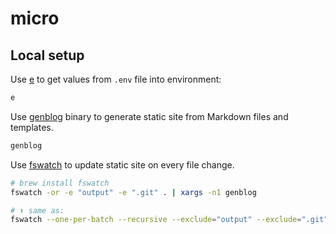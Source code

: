 # micro

## Local setup

Use [e](https://github.com/chuhlomin/e) to get values from `.env` file into
environment:

```bash
e
```

Use [genblog](https://github.com/chuhlomin/genblog) binary to generate static
site from Markdown files and templates.

```bash
genblog
```

Use [fswatch](https://github.com/emcrisostomo/fswatch) to update static site
on every file change.

```bash
# brew install fswatch
fswatch -or -e "output" -e ".git" . | xargs -n1 genblog

# ⬆️ same as:
fswatch --one-per-batch --recursive --exclude="output" --exclude=".git" . | xargs -n1 genblog
```
